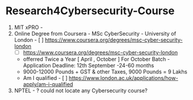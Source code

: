 # Research4Cybersecurity-Course

1. MIT xPRO - 
2. Online Degree from Coursera - MSc CyberSecurity - University of London - [ ]  https://www.coursera.org/degrees/msc-cyber-security-london
   - [ ] https://www.coursera.org/degrees/msc-cyber-security-london
   
   - offerred Twice a Year [ April , October ] For October Batch - Application Deadline: 12th September 
   -24-60 months
   - 9000-12000 Pounds + GST & other Taxes, 9000 Pounds = 9 Lakhs
   - Am I qualified - [ ] https://www.london.ac.uk/applications/how-apply/am-i-qualified
3. NPTEL - ? could not locate any Cybersecurity course?
